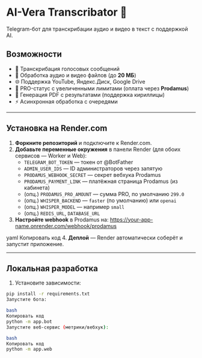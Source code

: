 # AI-Vera Transcribator 🤖

Telegram-бот для транскрибации аудио и видео в текст с поддержкой AI.

## Возможности

- 🎤 Транскрибация голосовых сообщений
- 📁 Обработка аудио и видео файлов (до **20 МБ**)
- 🌐 Поддержка YouTube, Яндекс.Диск, Google Drive
- 💎 PRO-статус с увеличенными лимитами (оплата через **Prodamus**)
- 📄 Генерация PDF с результатами (поддержка кириллицы)
- ⚡ Асинхронная обработка с очередями

---

## Установка на Render.com

1. **Форкните репозиторий** и подключите к Render.com.
2. **Добавьте переменные окружения** в панели Render (для обоих сервисов — Worker и Web):
   - `TELEGRAM_BOT_TOKEN` — токен от @BotFather
   - `ADMIN_USER_IDS` — ID администраторов через запятую
   - `PRODAMUS_WEBHOOK_SECRET` — секрет вебхука Prodamus
   - `PRODAMUS_PAYMENT_LINK` — платёжная страница Prodamus (из кабинета)
   - (опц.) `PRODAMUS_PRO_AMOUNT` — сумма PRO, по умолчанию `299.0`
   - (опц.) `WHISPER_BACKEND` — `faster` (по умолчанию) или `openai`
   - (опц.) `WHISPER_MODEL` — например `small`
   - (опц.) `REDIS_URL`, `DATABASE_URL`
3. **Настройте webhook** в Prodamus на:
https://your-app-name.onrender.com/webhook/prodamus

yaml
Копировать код
4. **Деплой** — Render автоматически соберёт и запустит приложение.

---

## Локальная разработка

1. Установите зависимости:
```bash
pip install -r requirements.txt
Запустите бота:

bash
Копировать код
python -m app.bot
Запустите веб-сервис (метрики/вебхук):

bash
Копировать код
python -m app.web
